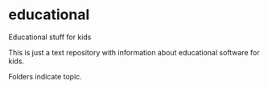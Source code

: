 # educational
Educational stuff for kids

This is just a text repository with information about educational software for kids.

Folders indicate topic.
